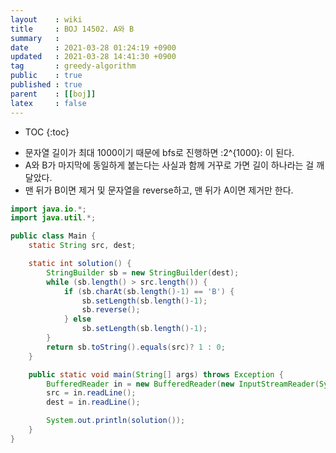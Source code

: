 ```yaml
---
layout    : wiki
title     : BOJ 14502. A와 B
summary   : 
date      : 2021-03-28 01:24:19 +0900
updated   : 2021-03-28 14:41:30 +0900
tag       : greedy-algorithm
public    : true
published : true
parent    : [[boj]]
latex     : false
---
```

* TOC
{:toc}

- 문자열 길이가 최대 1000이기 때문에 bfs로 진행하면 :2^{1000}: 이 된다.
- A와 B가 마지막에 동일하게 붙는다는 사실과 함께 거꾸로 가면 길이 하나라는 걸 깨달았다.
- 맨 뒤가 B이면 제거 및 문자열을 reverse하고, 맨 뒤가 A이면 제거만 한다.

```java
import java.io.*;
import java.util.*;

public class Main {
	static String src, dest;

	static int solution() {
		StringBuilder sb = new StringBuilder(dest);
		while (sb.length() > src.length()) {
			if (sb.charAt(sb.length()-1) == 'B') {
				sb.setLength(sb.length()-1);
				sb.reverse();
			} else
				sb.setLength(sb.length()-1);
		}
		return sb.toString().equals(src)? 1 : 0;
	}

	public static void main(String[] args) throws Exception {
		BufferedReader in = new BufferedReader(new InputStreamReader(System.in));
		src = in.readLine();
		dest = in.readLine();

		System.out.println(solution());
	}
}
```
